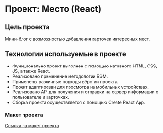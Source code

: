 # Проект: Место (React)

## Цель проекта

Мини-блог с возможностью добавления карточек интересных мест.

## Технологии используемые в проекте

* Функционально проект выполнен с помощью нативного HTML, CSS, JS, а также React.
* Реализовано применение методологии БЭМ.
* Применены различные подходы вёрстки проекта.
* Проект адаптирован для просмотра на мобильных устройствах.
* Реализовано API для получения и отправки на сервер информации о пользователе и карточках.
* Сборка проекта осуществляется с помощью Create React App.

### Макет проекта

[Ссылка на макет проекта](https://www.figma.com/file/2cn9N9jSkmxD84oJik7xL7/JavaScript.-Sprint-4?node-id=0%3A1 "Макет проекта в Figma")
